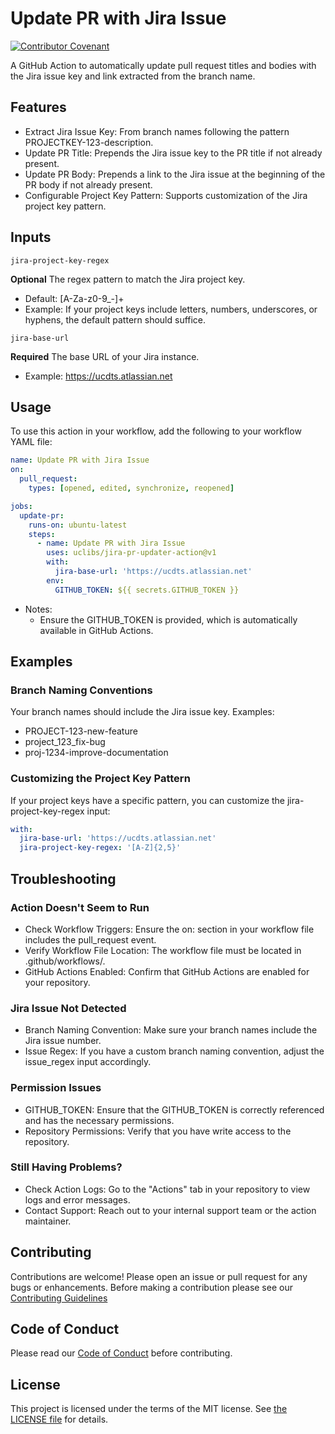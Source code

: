 # Update PR with Jira Issue
[![Contributor Covenant](https://img.shields.io/badge/Contributor%20Covenant-2.1-4baaaa.svg)](code_of_conduct.md)

A GitHub Action to automatically update pull request titles and bodies with the Jira issue key and link extracted from the branch name.

## Features
- Extract Jira Issue Key: From branch names following the pattern PROJECTKEY-123-description.
- Update PR Title: Prepends the Jira issue key to the PR title if not already present.
- Update PR Body: Prepends a link to the Jira issue at the beginning of the PR body if not already present.
- Configurable Project Key Pattern: Supports customization of the Jira project key pattern.

## Inputs
`jira-project-key-regex`

**Optional** The regex pattern to match the Jira project key.
- Default: [A-Za-z0-9_-]+
- Example: If your project keys include letters, numbers, underscores, or hyphens, the default pattern should suffice.

`jira-base-url`

**Required** The base URL of your Jira instance.
- Example: https://ucdts.atlassian.net

## Usage
To use this action in your workflow, add the following to your workflow YAML file:

```yaml
name: Update PR with Jira Issue
on:
  pull_request:
    types: [opened, edited, synchronize, reopened]

jobs:
  update-pr:
    runs-on: ubuntu-latest
    steps:
      - name: Update PR with Jira Issue
        uses: uclibs/jira-pr-updater-action@v1
        with:
          jira-base-url: 'https://ucdts.atlassian.net'
        env:
          GITHUB_TOKEN: ${{ secrets.GITHUB_TOKEN }}
```
- Notes:
  - Ensure the GITHUB_TOKEN is provided, which is automatically available in GitHub Actions.

## Examples

### Branch Naming Conventions
Your branch names should include the Jira issue key. Examples:

- PROJECT-123-new-feature
- project_123_fix-bug
- proj-1234-improve-documentation

### Customizing the Project Key Pattern
If your project keys have a specific pattern, you can customize the jira-project-key-regex input:

```yaml
with:
  jira-base-url: 'https://ucdts.atlassian.net'
  jira-project-key-regex: '[A-Z]{2,5}'
```
## Troubleshooting
### Action Doesn't Seem to Run
- Check Workflow Triggers: Ensure the on: section in your workflow file includes the pull_request event.
- Verify Workflow File Location: The workflow file must be located in .github/workflows/.
- GitHub Actions Enabled: Confirm that GitHub Actions are enabled for your repository.
### Jira Issue Not Detected
- Branch Naming Convention: Make sure your branch names include the Jira issue number.
- Issue Regex: If you have a custom branch naming convention, adjust the issue_regex input accordingly.
### Permission Issues
- GITHUB_TOKEN: Ensure that the GITHUB_TOKEN is correctly referenced and has the necessary permissions.
- Repository Permissions: Verify that you have write access to the repository.
### Still Having Problems?
- Check Action Logs: Go to the "Actions" tab in your repository to view logs and error messages.
- Contact Support: Reach out to your internal support team or the action maintainer.

## Contributing
Contributions are welcome! Please open an issue or pull request for any bugs or enhancements.
Before making a contribution please see our [Contributing Guidelines](CONTRIBUTING.md)



## Code of Conduct
Please read our [Code of Conduct](CODE_OF_CONDUCT.md) before contributing.

## License
This project is licensed under the terms of the MIT license. See [the LICENSE file](LICENSE.md) for details.